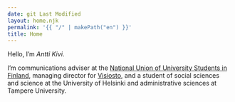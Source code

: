 ```yaml
---
date: git Last Modified
layout: home.njk
permalink: '{{ "/" | makePath("en") }}'
title: Home
---
```


Hello, I’m _Antti Kivi_.

I’m communications adviser at the
[National Union of University Students in Finland](https://syl.fi/en), managing
director for [Visiosto](https://www.visiosto.fi/en), and a student of social
sciences and science at the University of Helsinki and administrative sciences
at Tampere University.

